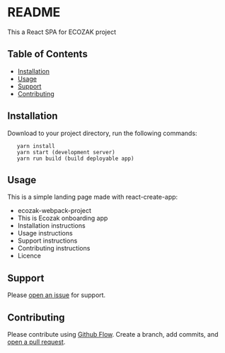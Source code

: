 # README

This a React SPA for ECOZAK project 

## Table of Contents

- [Installation](#installation)
- [Usage](#usage)
- [Support](#support)
- [Contributing](#contributing)

## Installation

Download to your project directory, run the following commands:

```
   yarn install
   yarn start (development server)
   yarn run build (build deployable app)
```

## Usage

This is a simple landing page made with react-create-app:

- ecozak-webpack-project
- This is Ecozak onboarding app
- Installation instructions
- Usage instructions
- Support instructions
- Contributing instructions
- Licence


## Support

Please [open an issue](https://github.com/bret-ai/ecozak-webpack-project.git) for support.

## Contributing

Please contribute using [Github Flow](https://github.com/bret-ai/ecozak-webpack-project.git). 
Create a branch, add commits, and [open a pull request](https://github.com/bret-ai/ecozak-webpack-project.git).
